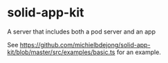 # solid-app-kit

A server that includes both a pod server and an app

See https://github.com/michielbdejong/solid-app-kit/blob/master/src/examples/basic.ts
for an example.
